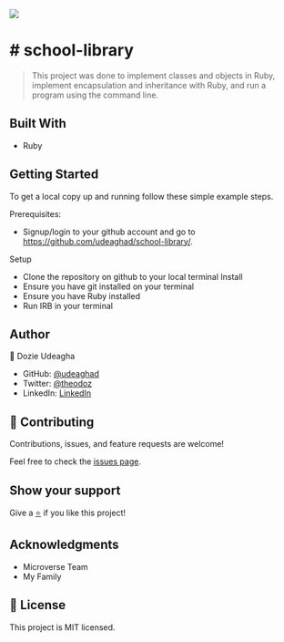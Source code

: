 [![](https://img.shields.io/badge/Microverse-Dozie%20Udeagha-blueviolet)](https://github.com/udeaghad)

# # school-library

>This project was done to implement classes and objects in Ruby, implement encapsulation and inheritance with Ruby, and run a program using the command line.

## Built With

- Ruby
## Getting Started

To get a local copy up and running follow these simple example steps.


Prerequisites: 
   - Signup/login to your github account and go to https://github.com/udeaghad/school-library/.
   
Setup
   - Clone the repository on github to your local terminal
Install
   - Ensure you have git installed on your terminal
   - Ensure you have Ruby installed
   - Run IRB in your terminal

## Author

👤 Dozie Udeagha

- GitHub: [@udeaghad](https://github.com/udeaghad)
- Twitter: [@theodoz](https://twitter.com/theodoz)
- LinkedIn: [LinkedIn](https://www.linkedin.com/in/dozie-udeagha/)


## 🤝 Contributing

Contributions, issues, and feature requests are welcome!

Feel free to check the [issues page](https://github.com/udeaghad/school-library/issues).

## Show your support

Give a [⭐️](https://github.com/udeaghad/school-library/stargazers) if you like this project!

## Acknowledgments
- Microverse Team
- My Family

## 📝 License
This project is MIT licensed.

